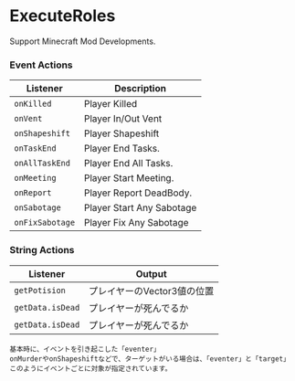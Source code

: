 # ExecuteRoles
Support Minecraft Mod Developments.

### Event Actions

| Listener   | Description       |
| --------- | -------- |
| `onKilled` | Player Killed |
| `onVent` | Player In/Out Vent |
| `onShapeshift` | Player Shapeshift |
| `onTaskEnd` | Player End Tasks. |
| `onAllTaskEnd` | Player End All Tasks. |
| `onMeeting` | Player Start Meeting. |
| `onReport` | Player Report DeadBody. |
| `onSabotage` | Player Start Any Sabotage |
| `onFixSabotage` | Player Fix Any Sabotage |

### String Actions

| Listener | Output |
| -------- | ---- |
| `getPotision` | プレイヤーのVector3値の位置 |
| `getData.isDead` | プレイヤーが死んでるか |
| `getData.isDead` | プレイヤーが死んでるか |

```
基本時に、イベントを引き起こした「eventer」
onMurderやonShapeshiftなどで、ターゲットがいる場合は、「eventer」と「target」
このようにイベントごとに対象が指定されています。
```
